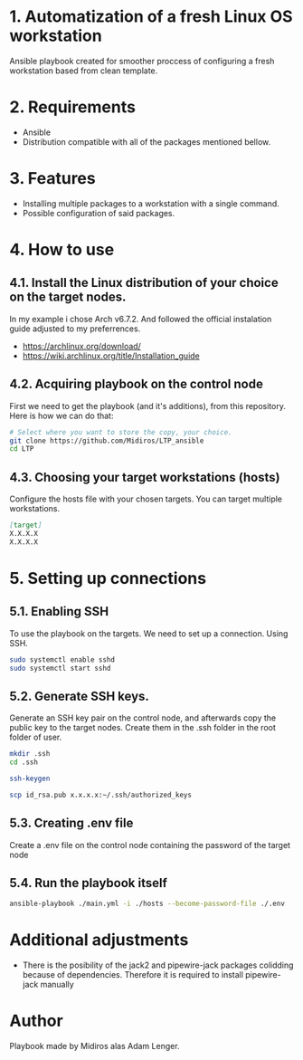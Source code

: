 # 1. Automatization of a fresh Linux OS workstation

Ansible playbook created for smoother proccess of configuring a fresh workstation based from clean template.

# 2. Requirements
- Ansible 
- Distribution compatible with all of the packages mentioned bellow.

# 3. Features

- Installing multiple packages to a workstation with a single command.
- Possible configuration of said packages.

# 4. How to use
## 4.1. Install the Linux distribution of your choice on the target nodes.
In my example i chose Arch v6.7.2. And followed the official instalation guide adjusted to my preferrences.
- https://archlinux.org/download/
- https://wiki.archlinux.org/title/Installation_guide
## 4.2. Acquiring playbook on the control node

First we need to get the playbook (and it's additions), from this repository. Here is how we can do that:
```bash
# Select where you want to store the copy, your choice.
git clone https://github.com/Midiros/LTP_ansible
cd LTP
```

## 4.3. Choosing your target workstations (hosts)

Configure the hosts file with your chosen targets. You can target multiple workstations.

```md
[target]
X.X.X.X
X.X.X.X

```

# 5. Setting up connections
## 5.1. Enabling SSH
To use the playbook on the targets. We need to set up a connection. Using SSH.
```bash
sudo systemctl enable sshd
sudo systemctl start sshd
```
## 5.2. Generate SSH keys.
Generate an SSH key pair on the control node, and afterwards copy the public key to the target nodes. Create them in the .ssh folder in the root folder of user.

```bash
mkdir .ssh
cd .ssh

ssh-keygen

scp id_rsa.pub x.x.x.x:~/.ssh/authorized_keys 
```
## 5.3. Creating .env file
Create a .env file on the control node containing the password of the target node

## 5.4. Run the playbook itself
```bash
ansible-playbook ./main.yml -i ./hosts --become-password-file ./.env
```

# Additional adjustments
- There is the posibility of the jack2 and pipewire-jack packages colidding because of dependencies. Therefore it is required to install pipewire-jack manually

# Author

Playbook made by Midiros alas Adam Lenger.